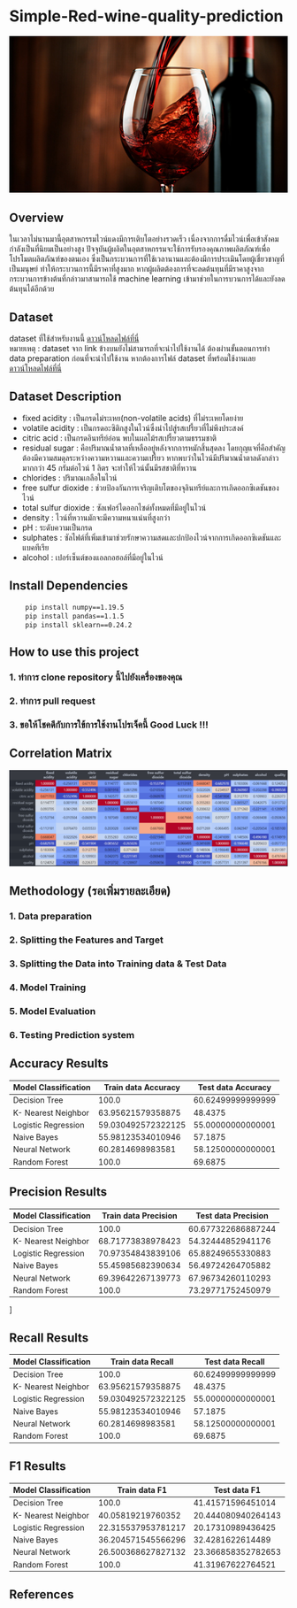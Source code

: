 # Simple-Red-wine-quality-prediction

![alt text](https://github.com/Domozzz/Simple-Red-wine-quality-prediction/blob/main/Images/red-wine.jpg)

## Overview

ในเวลาไม่นานมานี้อุตสาหกรรมไวน์แดงมีการเติบโตอย่างรวดเร็ว เนื่องจากการดื่มไวน์เพื่อเข้าสังคมกำลังเป็นที่นิยมเป็นอย่างสูง ปัจจุบันผู้ผลิตในอุตสาหกรรมจะใช้การรับรองคุณภาพผลิตภัณฑ์เพื่อโปรโมตผลิตภัณฑ์ของตนเอง ซึ่งเป็นกระบวนการที่ใช้เวลานานและต้องมีการประเมินโดยผู้เชี่ยวชาญที่เป็นมนุษย์ ทำให้กระบวนการนี้มีราคาที่สูงมาก หากผู้ผลิตต้องการที่จะลดต้นทุนที่มีราคาสูงจากกระบวนการข้างต้นที่กล่าวมาสามารถใช้ machine learning เข้ามาช่วยในการบวนการได้และยังลดต้นทุนได้อีกด้วย

## Dataset

dataset ที่ใช้สำหรับงานนี้ [ดาวน์โหลดไฟล์ที่นี่](https://archive.ics.uci.edu/ml/machine-learning-databases/wine-quality/winequality-red.csv) </br>
หมายเหตุ : dataset จาก link ข้างบนยังไม่สามารถที่จะนำไปใช้งานได้ ต้องผ่านขั้นตอนการทำ data preparation ก่อนที่จะนำไปใช้งาน หากต้องการไฟล์ dataset ที่พร้อมใช้งานเลย [ดาวน์โหลดไฟล์ที่นี่](https://github.com/Domozzz/Simple-Red-wine-quality-prediction/blob/main/RedWine-Dataset/Redwine.csv)

## Dataset Description

- fixed acidity : เป็นกรดไม่ระเหย(non-volatile acids) ที่ไม่ระเหยโดยง่าย
- volatile acidity : เป็นกรดอะซิติกสูงในไวน์ซึ่งนำไปสู่รสเปรี้ยวที่ไม่พึงประสงค์
- citric acid : เป็นกรดอินทรีย์อ่อน พบในผลไม้รสเปรี้ยวตามธรรมชาติ
- residual sugar : คือปริมาณน้ำตาลที่เหลืออยู่หลังจากการหมักสิ้นสุดลง โดยกุญแจที่คือสำคัญต้องมีความสมดุลระหว่างความหวานและความเปรี้ยว หากพบว่าในไวน์มีปริมาณน้ำตาลดังกล่าวมากกว่า 45 กรัมต่อไวน์ 1 ลิตร จะทำให้ไวน์นั้นมีรสชาติที่หวาน
- chlorides : ปริมาณเกลือในไวน์
- free sulfur dioxide : ช่วยป้องกันการเจริญเติบโตของจุลินทรีย์และการเกิดออกซิเดชันของไวน์
- total sulfur dioxide : ซัลเฟอร์ไดออกไซด์ทั้งหมดที่มีอยู่ในไวน์
- density : ไวน์ที่หวานมักจะมีความหนาแน่นที่สูงกว่า
- pH : ระดับความเป็นกรด
- sulphates : ซัลไฟต์ที่เพิ่มเข้ามาช่วยรักษาความสดและปกป้องไวน์จากการเกิดออกซิเดชันและแบคทีเรีย
- alcohol : เปอร์เซ็นต์ของแอลกอฮอล์ที่มีอยู่ในไวน์

## Install Dependencies

```
    pip install numpy==1.19.5
    pip install pandas==1.1.5
    pip install sklearn==0.24.2
```

## How to use this project

### 1. ทำการ clone repository นี้ไปยังเครื่องของคุณ

### 2. ทำการ pull request

### 3. ขอให้โชคดีกับการใข้การใช้งานโปรเจ็คนี้ Good Luck !!!

## Correlation Matrix

![alt text](https://github.com/Domozzz/Simple-Red-wine-quality-prediction/blob/main/Images/Correlation%20Matrix.jpg)

## Methodology (รอเพิ่มรายละเอียด)

### 1. Data preparation

### 2. Splitting the Features and Target

### 3. Splitting the Data into Training data & Test Data

### 4. Model Training

### 5. Model Evaluation

### 6. Testing Prediction system

## Accuracy Results

| Model Classification | Train data Accuracy | Test data Accuracy |
| -------------------- | ------------------- | ------------------ |
| Decision Tree        | 100.0               | 60.62499999999999  |
| K- Nearest Neighbor  | 63.95621579358875   | 48.4375            |
| Logistic Regression  | 59.030492572322125  | 55.00000000000001  |
| Naive Bayes          | 55.98123534010946   | 57.1875            |
| Neural Network       | 60.2814698983581    | 58.12500000000001  |
| Random Forest        | 100.0               | 69.6875            |

## Precision Results

| Model Classification | Train data Precision | Test data Precision |
| -------------------- | -------------------- | ------------------- |
| Decision Tree        | 100.0                | 60.677322686887244  |
| K- Nearest Neighbor  | 68.71773838978423    | 54.32444852941176   |
| Logistic Regression  | 70.97354843839106    | 65.88249655330883   |
| Naive Bayes          | 55.45985682390634    | 56.49724264705882   |
| Neural Network       | 69.39642267139773    | 67.96734260110293   |
| Random Forest        | 100.0                | 73.29771752450979   |

]

## Recall Results

| Model Classification | Train data Recall  | Test data Recall  |
| -------------------- | ------------------ | ----------------- |
| Decision Tree        | 100.0              | 60.62499999999999 |
| K- Nearest Neighbor  | 63.95621579358875  | 48.4375           |
| Logistic Regression  | 59.030492572322125 | 55.00000000000001 |
| Naive Bayes          | 55.98123534010946  | 57.1875           |
| Neural Network       | 60.2814698983581   | 58.12500000000001 |
| Random Forest        | 100.0              | 69.6875           |

## F1 Results

| Model Classification | Train data F1      | Test data F1       |
| -------------------- | ------------------ | ------------------ |
| Decision Tree        | 100.0              | 41.41571596451014  |
| K- Nearest Neighbor  | 40.05819219760352  | 20.444080940264143 |
| Logistic Regression  | 22.315537953781217 | 20.17310989436425  |
| Naive Bayes          | 36.204571545566296 | 32.4281622614489   |
| Neural Network       | 26.500368627827132 | 23.366858352782653 |
| Random Forest        | 100.0              | 41.31967622764521  |

## References
